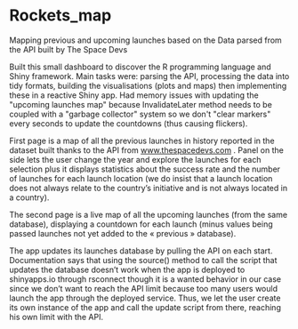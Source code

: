 # Rockets_map
Mapping previous and upcoming launches based on the Data parsed from the API built by The Space Devs

Built this small dashboard to discover the R programming language and Shiny framework.
Main tasks were: parsing the API, processing the data into tidy formats, building the visualisations (plots and maps)
then implementing these in a reactive Shiny app. Had memory issues with updating the "upcoming launches map" because InvalidateLater 
method needs to be coupled with a "garbage collector" system so we don't "clear markers" every seconds to update the countdowns (thus causing flickers).

First page is a map of all the previous launches in history reported in the dataset built thanks to the
API from www.thespacedevs.com . Panel on the side lets the user change the year and explore the
launches for each selection plus it displays statistics about the success rate and the number of launches
for each launch location (we do insist that a launch location does not always relate to the country’s
initiative and is not always located in a country).

The second page is a live map of all the upcoming launches (from the same database), displaying a
countdown for each launch (minus values being passed launches not yet added to the « previous »
database).

The app updates its launches database by pulling the API on each start.
Documentation says that using the source() method to call the script that updates the database doesn’t
work when the app is deployed to shinyapps.io through rsconnect though it is a wanted behavior in
our case since we don’t want to reach the API limit because too many users would launch the app
through the deployed service. Thus, we let the user create its own instance of the app and call the
update script from there, reaching his own limit with the API.
